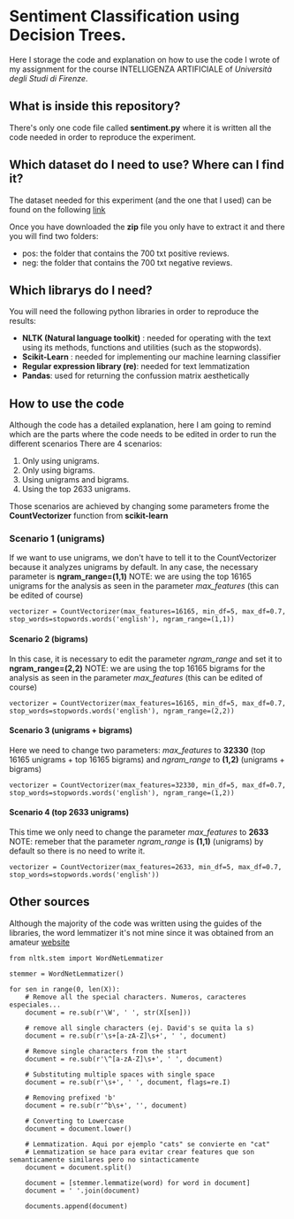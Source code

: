 # Sentiment Classification using Decision Trees. 
Here I storage the code and explanation on how to use the code I wrote of my assignment for the course INTELLIGENZA ARTIFICIALE of *Università degli Studi di Firenze*.

## What is inside this repository?
There's only one code file called **sentiment.py** where it is written all the code needed in order to reproduce the experiment.

## Which dataset do I need to use? Where can I find it?
The dataset needed for this experiment (and the one that I used) can be found on the following [link](http://www.cs.cornell.edu/people/pabo/movie-review-data/mix20_rand700_tokens_cleaned.zip)

Once you have downloaded the **zip** file you only have to extract it and there you will find two folders:
- pos: the folder that contains the 700 txt positive reviews.
- neg: the folder that contains the 700 txt negative reviews.

## Which librarys do I need?
You will need the following python libraries in order to reproduce the results:
- **NLTK (Natural language toolkit)** : needed for operating with the text using its methods, functions and utilities (such as the stopwords).
- **Scikit-Learn** : needed for implementing our machine learning classifier
- **Regular expression library (re)**: needed for text lemmatization
- **Pandas**: used for returning the confussion matrix aesthetically

## How to use the code
Although the code has a detailed explanation, here I am going to remind which are the parts where the code needs to be edited in order to run the different scenarios
There are 4 scenarios:
1. Only using unigrams.
2. Only using bigrams.
3. Using unigrams and bigrams.
4. Using the top 2633 unigrams.

Those scenarios are achieved by changing some parameters frome the **CountVectorizer** function from **scikit-learn**

### Scenario 1 (unigrams)
If we want to use unigrams, we don't have to tell it to the CountVectorizer because it analyzes unigrams by default. 
In any case, the necessary parameter is **ngram_range=(1,1)**
NOTE: we are using the top 16165 unigrams for the analysis as seen in the parameter *max_features* (this can be edited of course)
```
vectorizer = CountVectorizer(max_features=16165, min_df=5, max_df=0.7, stop_words=stopwords.words('english'), ngram_range=(1,1))

```

#### Scenario 2 (bigrams)
In this case, it is necessary to edit the parameter *ngram_range* and set it to **ngram_range=(2,2)**
NOTE: we are using the top 16165 bigrams for the analysis as seen in the parameter *max_features* (this can be edited of course)
```
vectorizer = CountVectorizer(max_features=16165, min_df=5, max_df=0.7, stop_words=stopwords.words('english'), ngram_range=(2,2))

```

#### Scenario 3 (unigrams + bigrams)
Here we need to change two parameters: *max_features* to **32330** (top 16165 unigrams + top 16165 bigrams) and *ngram_range* to **(1,2)** (unigrams + bigrams)
```
vectorizer = CountVectorizer(max_features=32330, min_df=5, max_df=0.7, stop_words=stopwords.words('english'), ngram_range=(1,2))

```

#### Scenario 4 (top 2633 unigrams)
This time we only need to change the parameter *max_features* to **2633**
NOTE: remeber that the parameter *ngram_range* is **(1,1)** (unigrams) by default so there is no need to write it.
```
vectorizer = CountVectorizer(max_features=2633, min_df=5, max_df=0.7, stop_words=stopwords.words('english'))

```

## Other sources
Although the majority of the code was written using the guides of the libraries, the word lemmatizer it's not mine since it was obtained from an amateur [website](https://stackabuse.com/text-classification-with-python-and-scikit-learn/)

```
from nltk.stem import WordNetLemmatizer

stemmer = WordNetLemmatizer()

for sen in range(0, len(X)):
    # Remove all the special characters. Numeros, caracteres especiales...
    document = re.sub(r'\W', ' ', str(X[sen]))
    
    # remove all single characters (ej. David's se quita la s)
    document = re.sub(r'\s+[a-zA-Z]\s+', ' ', document)
    
    # Remove single characters from the start
    document = re.sub(r'\^[a-zA-Z]\s+', ' ', document) 
    
    # Substituting multiple spaces with single space
    document = re.sub(r'\s+', ' ', document, flags=re.I)
    
    # Removing prefixed 'b'
    document = re.sub(r'^b\s+', '', document)
    
    # Converting to Lowercase
    document = document.lower()
    
    # Lemmatization. Aqui por ejemplo "cats" se convierte en "cat"
    # Lemmatization se hace para evitar crear features que son semanticamente similares pero no sintacticamente
    document = document.split()

    document = [stemmer.lemmatize(word) for word in document]
    document = ' '.join(document)
    
    documents.append(document)
 ```
    


